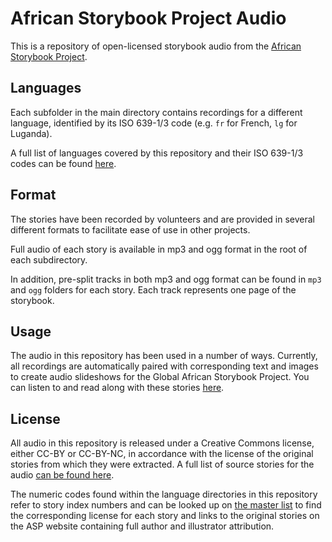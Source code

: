 # African Storybook Project Audio
This is a repository of open-licensed storybook audio from the [African Storybook Project](http://africanstorybook.org/).

## Languages

Each subfolder in the main directory contains recordings for a different language, identified by its ISO 639-1/3 code (e.g. `fr` for French, `lg` for Luganda).

A full list of languages covered by this repository and their ISO 639-1/3 codes can be found [here](https://github.com/global-asp/asp-source#languages).

## Format

The stories have been recorded by volunteers and are provided in several different formats to facilitate ease of use in other projects.

Full audio of each story is available in mp3 and ogg format in the root of each subdirectory.

In addition, pre-split tracks in both mp3 and ogg format can be found in `mp3` and `ogg` folders for each story. Each track represents one page of the storybook.

## Usage

The audio in this repository has been used in a number of ways. Currently, all recordings are automatically paired with corresponding text and images to create audio slideshows for the Global African Storybook Project. You can listen to and read along with these stories [here](http://global-asp.github.io/audio/asp/).

## License
All audio in this repository is released under a Creative Commons license, either CC-BY or CC-BY-NC, in accordance with the license of the original stories from which they were extracted. A full list of source stories for the audio [can be found here](https://global-asp.github.io/stories/master.html).

The numeric codes found within the language directories in this repository refer to story index numbers and can be looked up on [the master list](https://global-asp.github.io/stories/master.html) to find the corresponding license for each story and links to the original stories on the ASP website containing full author and illustrator attribution.
